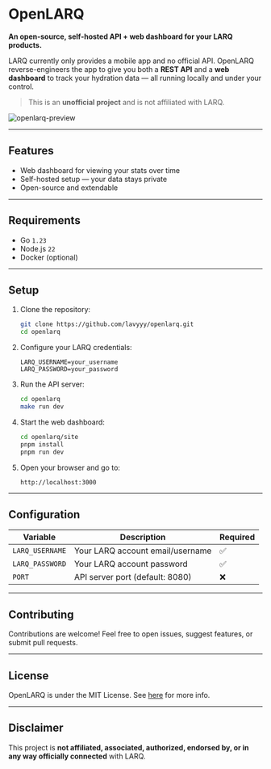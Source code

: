 # OpenLARQ

**An open-source, self-hosted API + web dashboard for your LARQ products.**

LARQ currently only provides a mobile app and no official API. OpenLARQ reverse-engineers the app to give you both a **REST API** and a **web dashboard** to track your hydration data — all running locally and under your control.

> This is an **unofficial project** and is not affiliated with LARQ.

![openlarq-preview](https://cdn.barking.dev/openlarq-preview.png)

---

## Features

- Web dashboard for viewing your stats over time
- Self-hosted setup — your data stays private
- Open-source and extendable

---

## Requirements

- Go `1.23`
- Node.js `22`
- Docker (optional)

---

## Setup

1. Clone the repository:

   ```bash
   git clone https://github.com/lavyyy/openlarq.git
   cd openlarq
   ```

2. Configure your LARQ credentials:

   ```env
   LARQ_USERNAME=your_username
   LARQ_PASSWORD=your_password
   ```

3. Run the API server:

   ```bash
   cd openlarq
   make run dev
   ```

4. Start the web dashboard:

   ```bash
   cd openlarq/site
   pnpm install
   pnpm run dev
   ```

5. Open your browser and go to:
   ```
   http://localhost:3000
   ```

---

## Configuration

| Variable        | Description                      | Required |
| --------------- | -------------------------------- | -------- |
| `LARQ_USERNAME` | Your LARQ account email/username | ✅       |
| `LARQ_PASSWORD` | Your LARQ account password       | ✅       |
| `PORT`          | API server port (default: 8080)  | ❌       |

---

## Contributing

Contributions are welcome! Feel free to open issues, suggest features, or submit pull requests.

---

## License

OpenLARQ is under the MIT License. See [here](LICENSE) for more info.

---

## Disclaimer

This project is **not affiliated, associated, authorized, endorsed by, or in any way officially connected** with LARQ.

